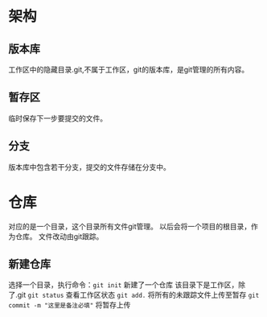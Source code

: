 # 架构
## 版本库
工作区中的隐藏目录.git,不属于工作区，git的版本库，是git管理的所有内容。
## 暂存区
临时保存下一步要提交的文件。
## 分支
版本库中包含若干分支，提交的文件存储在分支中。
# 仓库
对应的是一个目录，这个目录所有文件git管理。
以后会将一个项目的根目录，作为仓库。
文件改动由git跟踪。
## 新建仓库

选择一个目录，执行命令：```git init```
新建了一个仓库
该目录下是工作区，除了.git
```git status```
查看工作区状态
```git add.```
将所有的未跟踪文件上传至暂存
```git commit -m "这里是备注必填"```
将暂存上传

